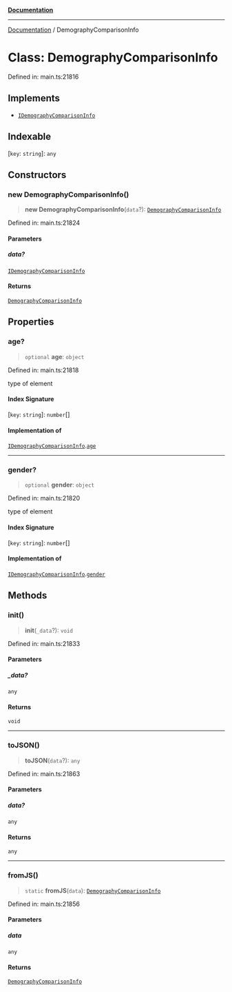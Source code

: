 [**Documentation**](../README.md)

***

[Documentation](../README.md) / DemographyComparisonInfo

# Class: DemographyComparisonInfo

Defined in: main.ts:21816

## Implements

- [`IDemographyComparisonInfo`](../interfaces/IDemographyComparisonInfo.md)

## Indexable

\[`key`: `string`\]: `any`

## Constructors

### new DemographyComparisonInfo()

> **new DemographyComparisonInfo**(`data`?): [`DemographyComparisonInfo`](DemographyComparisonInfo.md)

Defined in: main.ts:21824

#### Parameters

##### data?

[`IDemographyComparisonInfo`](../interfaces/IDemographyComparisonInfo.md)

#### Returns

[`DemographyComparisonInfo`](DemographyComparisonInfo.md)

## Properties

### age?

> `optional` **age**: `object`

Defined in: main.ts:21818

type of element

#### Index Signature

\[`key`: `string`\]: `number`[]

#### Implementation of

[`IDemographyComparisonInfo`](../interfaces/IDemographyComparisonInfo.md).[`age`](../interfaces/IDemographyComparisonInfo.md#age)

***

### gender?

> `optional` **gender**: `object`

Defined in: main.ts:21820

type of element

#### Index Signature

\[`key`: `string`\]: `number`[]

#### Implementation of

[`IDemographyComparisonInfo`](../interfaces/IDemographyComparisonInfo.md).[`gender`](../interfaces/IDemographyComparisonInfo.md#gender)

## Methods

### init()

> **init**(`_data`?): `void`

Defined in: main.ts:21833

#### Parameters

##### \_data?

`any`

#### Returns

`void`

***

### toJSON()

> **toJSON**(`data`?): `any`

Defined in: main.ts:21863

#### Parameters

##### data?

`any`

#### Returns

`any`

***

### fromJS()

> `static` **fromJS**(`data`): [`DemographyComparisonInfo`](DemographyComparisonInfo.md)

Defined in: main.ts:21856

#### Parameters

##### data

`any`

#### Returns

[`DemographyComparisonInfo`](DemographyComparisonInfo.md)
